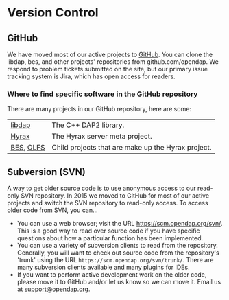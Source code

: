 # Version Control

## GitHub

We have moved most of our active projects to [GitHub](https://github.com/opendap).
You can clone the libdap, bes, and other projects' repositories from github.com/opendap.
We respond to problem tickets submitted on the site,
but our primary issue tracking system is Jira, which has open access for readers.

### Where to find specific software in the GitHub repository

There are many projects in our GitHub repository, here are some:

<table>
    <tr>
        <td><a href="https://github.com/OPENDAP/libdap">libdap</a></td>
        <td>The C++ DAP2 library.</td>
    </tr>
    <tr>
        <td><a href="https://github.com/OPENDAP/hyrax">Hyrax</a></td>
        <td>The Hyrax server meta project.</td>
    </tr>
    <tr>
        <td>
            <a href="https://github.com/OPENDAP/bes">BES</a>,
            <a href="https://github.com/OPENDAP/olfs">OLFS</a>
        </td>
        <td>Child projects that are make up the Hyrax project.</td>
    </tr>
</table>

## Subversion (SVN)

A way to get older source code is to use anonymous access to our read-only SVN repository.
In 2015 we moved to GitHub for most of our active projects and switch the SVN repository
to read-only access. To access older code from SVN, you can...

* You can use a web browser; visit the URL https://scm.opendap.org/svn/.
This is a good way to read over source code if you have specific questions
about how a particular function has been implemented. 
* You can use a variety of subversion clients to read from the repository.
Generally, you will want to check out source code from the repository's 'trunk'
using the URL `https://scm.opendap.org/svn/trunk/`.
There are many subversion clients available and many plugins for IDEs.
* If you want to perform active development work on the older code,
please move it to GitHub and/or let us know so we can move it.
Email us at support@opendap.org.